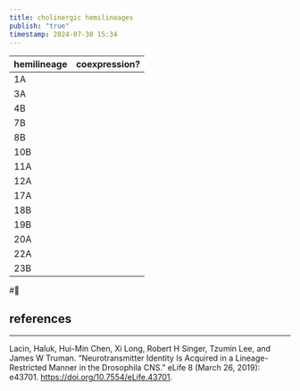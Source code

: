 ```yaml
---
title: cholinergic hemilineages
publish: "true"
timestamp: 2024-07-30 15:34
---
```


| hemilineage | coexpression? |
| ----------- | ------------- |
| 1A          |               |
| 3A          |               |
| 4B          |               |
| 7B          |               |
| 8B          |               |
| 10B         |               |
| 11A         |               |
| 12A         |               |
| 17A         |               |
| 18B         |               |
| 19B         |               |
| 20A         |               |
| 22A         |               |
| 23B         |               |

#🥚 
## references
---
Lacin, Haluk, Hui-Min Chen, Xi Long, Robert H Singer, Tzumin Lee, and James W Truman. “Neurotransmitter Identity Is Acquired in a Lineage-Restricted Manner in the Drosophila CNS.” eLife 8 (March 26, 2019): e43701. https://doi.org/10.7554/eLife.43701.